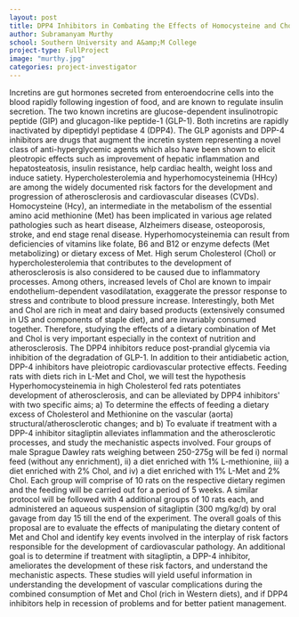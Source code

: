 ```yaml
---
layout: post
title: DPP4 Inhibitors in Combating the Effects of Homocysteine and Cholesterol
author: Subramanyam Murthy
school: Southern University and A&amp;M College
project-type: FullProject
image: "murthy.jpg"
categories: project-investigator
---
```


<p>Incretins are gut hormones secreted from enteroendocrine cells into the blood rapidly following ingestion of food, and are known to regulate insulin secretion. The two known incretins are glucose-dependent insulinotropic peptide (GIP) and glucagon-like peptide-1 (GLP-1). Both incretins are rapidly inactivated by dipeptidyl peptidase 4 (DPP4). The GLP agonists and DPP-4 inhibitors are drugs that augment the incretin system representing a novel class of anti-hyperglycemic agents which also have been shown to elicit pleotropic effects such as improvement of hepatic inflammation and hepatosteatosis, insulin resistance, help cardiac health, weight loss and induce satiety. Hypercholesterolemia and hyperhomocysteinemia (HHcy) are among the widely documented risk factors for the development and progression of atherosclerosis and cardiovascular diseases (CVDs). Homocysteine (Hcy), an intermediate in the metabolism of the essential amino acid methionine (Met) has been implicated in various age related pathologies such as heart disease, Alzheimers disease, osteoporosis, stroke, and end stage renal disease. Hyperhomocysteinemia can result from deficiencies of vitamins like folate, B6 and B12 or enzyme defects (Met metabolizing) or dietary excess of Met. High serum Cholesterol (Chol) or hypercholesterolemia that contributes to the development of atherosclerosis is also considered to be caused due to inflammatory processes. Among others, increased levels of Chol are known to impair endothelium-dependent vasodilatation, exaggerate the pressor response to stress and contribute to blood pressure increase. Interestingly, both Met and Chol are rich in meat and dairy based products (extensively consumed in US and components of staple diet), and are invariably consumed together. Therefore, studying the effects of a dietary combination of Met and Chol is very important especially in the context of nutrition and atherosclerosis. The DPP4 inhibitors reduce post-prandial glycemia via inhibition of the degradation of GLP-1. In addition to their antidiabetic action, DPP-4 inhibitors have pleiotropic cardiovascular protective effects. Feeding rats with diets rich in L-Met and Chol, we will test the hypothesis Hyperhomocysteinemia in high Cholesterol fed rats potentiates development of atherosclerosis, and can be alleviated by DPP4 inhibitors' with two specific aims; a) To determine the effects of feeding a dietary excess of Cholesterol and Methionine on the vascular (aorta) structural/atherosclerotic changes; and b) To evaluate if treatment with a DPP-4 inhibitor sitagliptin alleviates inflammation and the atherosclerotic processes, and study the mechanistic aspects involved. Four groups of male Sprague Dawley rats weighing between 250-275g will be fed i) normal feed (without any enrichment), ii) a diet enriched with 1% L-methionine, iii) a diet enriched with 2% Chol, and iv) a diet enriched with 1% L-Met and 2% Chol. Each group will comprise of 10 rats on the respective dietary regimen and the feeding will be carried out for a period of 5 weeks. A similar protocol will be followed with 4 additional groups of 10 rats each, and administered an aqueous suspension of sitagliptin (300 mg/kg/d) by oral gavage from day 15 till the end of the experiment. The overall goals of this proposal are to evaluate the effects of manipulating the dietary content of Met and Chol and identify key events involved in the interplay of risk factors responsible for the development of cardiovascular pathology. An additional goal is to determine if treatment with sitagliptin, a DPP-4 inhibitor, ameliorates the development of these risk factors, and understand the mechanistic aspects. These studies will yield useful information in understanding the development of vascular complications during the combined consumption of Met and Chol (rich in Western diets), and if DPP4 inhibitors help in recession of problems and for better patient management.
  </p>
